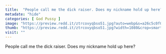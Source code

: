 ```yaml
---
title:  "People call me the dick raiser. Does my nickname hold up here?"
metadate: "hide"
categories: [ God Pussy ]
image: "https://preview.redd.it/ztrcovyqbso51.jpg?auto=webp&s=a26c5c0f086a2722a2ba5600a2bd28f40653649b"
thumb: "https://preview.redd.it/ztrcovyqbso51.jpg?width=1080&crop=smart&auto=webp&s=7ca5a190b4721e68ce605fa1aae411be7a5a719b"
visit: ""
---
```

People call me the dick raiser. Does my nickname hold up here?
